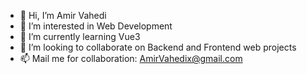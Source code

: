 - 👋 Hi, I’m Amir Vahedi
- 👀 I’m interested in Web Development
- 🌱 I’m currently learning Vue3
- 💞️ I’m looking to collaborate on Backend and Frontend web projects
- 📫 Mail me for collaboration: AmirVahedix@gmail.com
